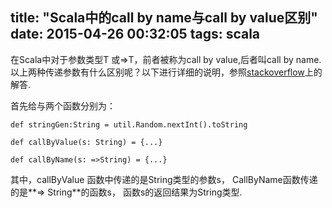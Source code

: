 title: "Scala中的call by name与call by value区别"
date: 2015-04-26 00:32:05
tags: scala
---

在Scala中对于参数类型T 或=>T，前者被称为call by value,后者叫call by name.
以上两种传递参数有什么区别呢？以下进行详细的说明，参照[stackoverflow](http://stackoverflow.com/questions/11992134/scala-parameter-of-type-t-or-t)上的解答.

首先给与两个函数分别为：

```
def stringGen:String = util.Random.nextInt().toString

def callByValue(s: String) = {...}

def callByName(s: =>String) = {...}
```
其中，callByValue 函数中传递的是String类型的参数s， CallByName函数传递的是**=> String**的函数s， 函数s的返回结果为String类型.
